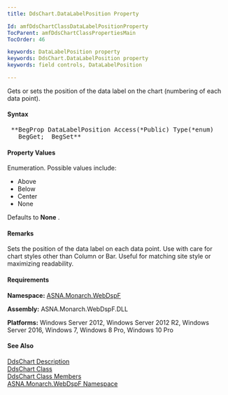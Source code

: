 ```yaml
---
title: DdsChart.DataLabelPosition Property

Id: amfDdsChartClassDataLabelPositionProperty
TocParent: amfDdsChartClassPropertiesMain
TocOrder: 46

keywords: DataLabelPosition property
keywords: DdsChart.DataLabelPosition property
keywords: field controls, DataLabelPosition

---
```


Gets or sets the position of the data label on the chart (numbering of each data point).

#### Syntax
<pre class="prettyprint"> **BegProp DataLabelPosition Access(*Public) Type(*enum)
   BegGet;  BegSet** </pre>

#### Property Values
Enumeration. Possible values include:
- Above
- Below
- Center
- None

Defaults to **None** .

#### Remarks
Sets the position of the data label on each data point. Use with care for chart styles other than Column or Bar. Useful for matching site style or maximizing readability.

#### Requirements
**Namespace:** [ASNA.Monarch.WebDspF](amfWebDspFNamespace.html)

**Assembly:** ASNA.Monarch.WebDspF.DLL

**Platforms:** Windows Server 2012, Windows Server 2012 R2, Windows Server 2016, Windows 7, Windows 8 Pro, Windows 10 Pro

#### See Also
[DdsChart Description](amfUnderstandingCharts.html)<br /> [ DdsChart Class](amfDdsChartClass.html) <br /> [ DdsChart Class Members](amfDdsChartClassMembers.html) <br /> [ ASNA.Monarch.WebDspF Namespace](amfWebDspFNamespace.html) 
